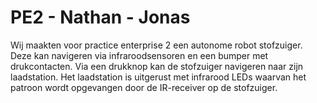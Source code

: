 # PE2 - Nathan - Jonas

Wij maakten voor practice enterprise 2 een autonome robot stofzuiger. Deze kan navigeren via infraroodsensoren en een bumper met drukcontacten. Via een drukknop kan de stofzuiger navigeren naar zijn laadstation. Het laadstation is uitgerust met infrarood LEDs waarvan het patroon wordt opgevangen door de IR-receiver op de stofzuiger.

